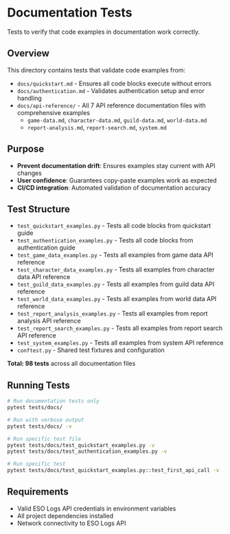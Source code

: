 # Documentation Tests

Tests to verify that code examples in documentation work correctly.

## Overview

This directory contains tests that validate code examples from:
- `docs/quickstart.md` - Ensures all code blocks execute without errors
- `docs/authentication.md` - Validates authentication setup and error handling
- `docs/api-reference/` - All 7 API reference documentation files with comprehensive examples
  - `game-data.md`, `character-data.md`, `guild-data.md`, `world-data.md`
  - `report-analysis.md`, `report-search.md`, `system.md`

## Purpose

- **Prevent documentation drift**: Ensures examples stay current with API changes
- **User confidence**: Guarantees copy-paste examples work as expected
- **CI/CD integration**: Automated validation of documentation accuracy

## Test Structure

- `test_quickstart_examples.py` - Tests all code blocks from quickstart guide
- `test_authentication_examples.py` - Tests all code blocks from authentication guide
- `test_game_data_examples.py` - Tests all examples from game data API reference
- `test_character_data_examples.py` - Tests all examples from character data API reference
- `test_guild_data_examples.py` - Tests all examples from guild data API reference
- `test_world_data_examples.py` - Tests all examples from world data API reference
- `test_report_analysis_examples.py` - Tests all examples from report analysis API reference
- `test_report_search_examples.py` - Tests all examples from report search API reference
- `test_system_examples.py` - Tests all examples from system API reference
- `conftest.py` - Shared test fixtures and configuration

**Total: 98 tests** across all documentation files

## Running Tests

```bash
# Run documentation tests only
pytest tests/docs/

# Run with verbose output
pytest tests/docs/ -v

# Run specific test file
pytest tests/docs/test_quickstart_examples.py -v
pytest tests/docs/test_authentication_examples.py -v

# Run specific test
pytest tests/docs/test_quickstart_examples.py::test_first_api_call -v
```

## Requirements

- Valid ESO Logs API credentials in environment variables
- All project dependencies installed
- Network connectivity to ESO Logs API
